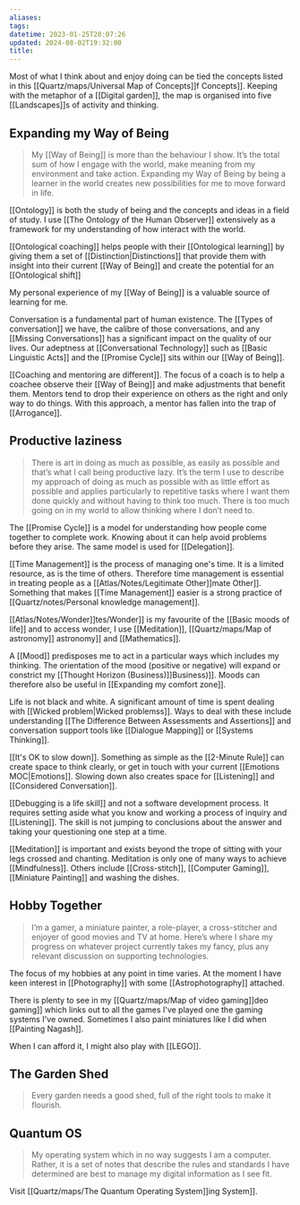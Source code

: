 ```yaml
---
aliases: 
tags: 
datetime: 2023-01-25T20:07:26
updated: 2024-08-02T19:32:00
title: 
---
```

Most of what I think about and enjoy doing can be tied the concepts listed in this [[Quartz/maps/Universal Map of Concepts]]f Concepts]]. Keeping with the metaphor of a [[Digital garden]], the map is organised into five [[Landscapes]]s of activity and thinking.
## Expanding my Way of Being

> My [[Way of Being]] is more than the behaviour I show. It’s the total sum of how I engage with the world, make meaning from my environment and take action. Expanding my Way of Being by being a learner in the world creates new possibilities for me to move forward in life.

[[Ontology]] is both the study of being and the concepts and ideas in a field of study. I use [[The Ontology of the Human Observer]] extensively as a framework for my understanding of how interact with the world.

[[Ontological coaching]] helps people with their [[Ontological learning]] by giving them a set of [[Distinction|Distinctions]] that provide them with insight into their current [[Way of Being]] and create the potential for an [[Ontological shift]]

My personal experience of my [[Way of Being]] is a valuable source of learning for me.

Conversation is a fundamental part of human existence. The [[Types of conversation]] we have, the calibre of those conversations, and any [[Missing Conversations]] has a significant impact on the quality of our lives. Our adeptness at [[Conversational Technology]] such as [[Basic Linguistic Acts]] and the [[Promise Cycle]] sits within our [[Way of Being]].

[[Coaching and mentoring are different]]. The focus of a coach is to help a coachee observe their [[Way of Being]] and make adjustments that benefit them. Mentors tend to drop their experience on others as the right and only way to do things. With this approach, a mentor has fallen into the trap of [[Arrogance]].
## Productive laziness

> There is art in doing as much as possible, as easily as possible and that’s what I call being productive lazy. It’s the term I use to describe my approach of doing as much as possible with as little effort as possible and applies particularly to repetitive tasks where I want them done quickly and without having to think too much. There is too much going on in my world to allow thinking where I don’t need to.

The [[Promise Cycle]] is a model for understanding how people come together to complete work. Knowing about it can help avoid problems before they arise. The same model is used for [[Delegation]].

[[Time Management]] is the process of managing one's time. It is a limited resource, as is the time of others. Therefore time management is essential in treating people as a [[Atlas/Notes/Legitimate Other]]mate Other]]. Something that makes [[Time Management]] easier is a strong practice of [[Quartz/notes/Personal knowledge management]].

[[Atlas/Notes/Wonder]]tes/Wonder]] is my favourite of the [[Basic moods of life]] and to access wonder, I use [[Meditation]], [[Quartz/maps/Map of astronomy]] astronomy]] and [[Mathematics]].

A [[Mood]] predisposes me to act in a particular ways which includes my thinking. The orientation of the mood (positive or negative) will expand or constrict my [[Thought Horizon (Business)]]Business)]]. Moods can therefore also be useful in [[Expanding my comfort zone]].

Life is not black and white. A significant amount of time is spent dealing with [[Wicked problem|Wicked problemss]]. Ways to deal with these include understanding [[The Difference Between Assessments and Assertions]] and conversation support tools like [[Dialogue Mapping]] or [[Systems Thinking]].

[[It's OK to slow down]]. Something as simple as the [[2-Minute Rule]] can create space to think clearly, or get in touch with your current [[Emotions MOC|Emotions]]. Slowing down also creates space for [[Listening]] and [[Considered Conversation]].

[[Debugging is a life skill]] and not a software development process. It requires setting aside what you know and working a process of inquiry and [[Listening]]. The skill is not jumping to conclusions about the answer and taking your questioning one step at a time.

[[Meditation]] is important and exists beyond the trope of sitting with your legs crossed and chanting. Meditation is only one of many ways to achieve [[Mindfulness]]. Others include [[Cross-stitch]], [[Computer Gaming]], [[Miniature Painting]] and washing the dishes.
## Hobby Together

> I’m a gamer, a miniature painter, a role-player, a cross-stitcher and enjoyer of good movies and TV at home. Here’s where I share my progress on whatever project currently takes my fancy, plus any relevant discussion on supporting technologies.

The focus of my hobbies at any point in time varies. At the moment I have keen interest in [[Photography]] with some [[Astrophotography]] attached.

There is plenty to see in my [[Quartz/maps/Map of video gaming]]deo gaming]] which links out to all the games I've played one the gaming systems I've owned. Sometimes I also paint miniatures like I did when [[Painting Nagash]].

When I can afford it, I might also play with [[LEGO]].
## The Garden Shed
> Every garden needs a good shed, full of the right tools to make it flourish.
## Quantum OS

> My operating system which in no way suggests I am a computer. Rather, it is a set of notes that describe the rules and standards I have determined are best to manage my digital information as I see fit. 

Visit [[Quartz/maps/The Quantum Operating System]]ing System]].